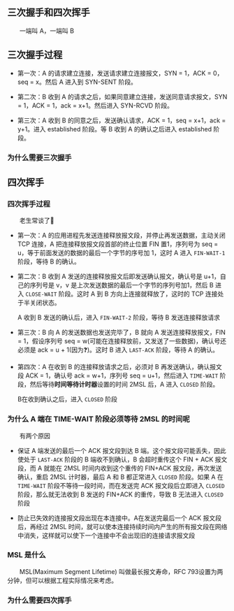 ## 三次握手和四次挥手

&emsp;&emsp;一端叫 A，一端叫 B

## 三次握手过程

- 第一次：A 的请求建立连接，发送请求建立连接报文，SYN = 1，ACK = 0，seq = x。然后 A 进入到 SYN-SENT 阶段。

- 第二次：B 收到 A 的请求之后，如果同意建立连接，发送同意请求报文，SYN = 1，ACK = 1，ack = x+1。然后进入 SYN-RCVD 阶段。

- 第三次：A 收到 B 的同意之后，发送确认请求，ACK = 1，seq = x+1，ack = y+1。进入 established 阶段。等 B 收到 A 的确认之后进入 established 阶段。

### 为什么需要三次握手


## 四次挥手

### 四次挥手过程

&emsp;&emsp;老生常谈了💂‍

- 第一次：A 的应用进程先发送连接释放报文段，并停止再发送数据，主动关闭 TCP 连接，A 把连接释放报文段首部的终止位置 FIN 置1，序列号为 seq = u，等于前面发送的数据的最后一个字节的序号加 1，这时 A 进入 `FIN-WAIT-1` 阶段，等待 B 的确认。

- 第二次：B 收到 A 发送的连接释放报文后即发送确认报文，确认号是 u+1，自己的序列号是 v，v 是上次发送数据的最后一个字节的序列号加1，然后 B 进入 `CLOSE-WAIT` 阶段。这时 A 到 B 方向上连接就释放了，这时的 TCP 连接处于半关闭状态。  

    A 收到 B 发送的确认后，进入 `FIN-WAIT-2` 阶段，等待 B 发送连接释放请求

- 第三次：B 向 A 的发送数据也发送完毕了，B 就向 A 发送连接释放报文，FIN = 1，假设序列号 seq = w(可能在连接释放前，又发送了一些数据)，确认号还必须是 ack = u + 1(因为❓)。这时 B 进入 `LAST-ACK` 阶段，等待 A 的确认。

- 第四次：A 在收到 B 的连接释放请求之后，必须对 B 再发送确认，确认报文段 ACK = 1，确认号 ack = w+1，序列号 seq = u+1，然后进入 `TIME-WAIT` 阶段，然后等待**时间等待计时器**设置的时间 2MSL 后，A 进入 `CLOSED` 阶段。  

    B在收到确认之后，进入 `CLOSED` 阶段

### 为什么 A 端在 TIME-WAIT 阶段必须等待 2MSL 的时间呢

&emsp;&emsp;有两个原因

- 保证 A 端发送的最后一个 ACK 报文段到达 B 端。这个报文段可能丢失，因此使处于 `LAST-ACK` 阶段的 B 端收不到确认，B 会超时重传这个 FIN + ACK 报文段，而 A 就能在 2MSL 时间内收到这个重传的 FIN+ACK 报文段，再次发送确认，重启 2MSL 计时器，最后 A 和 B 都正常进入 `CLOSED` 阶段。如果 A 在 `TIME-WAIT` 阶段不等待一段时间，而在发送完 ACK 报文段后立即进入 `CLOSED` 阶段，那么就无法收到 B 发送的 FIN+ACK 的重传，导致 B 无法进入 `CLOSED` 阶段

- 防止已失效的连接报文段出现在本连接中。A在发送完最后一个 ACK 报文段后，再经过 2MSL 时间，就可以使本连接持续时间内产生的所有报文段在网络中消失，这样就可以使下一个连接中不会出现旧的连接请求报文段

### MSL 是什么

&emsp;&emsp;MSL(Maximum Segment Lifetime) 叫做最长报文寿命，RFC 793设置为两分钟，但可以根据工程实际情况来考虑。

### 为什么需要四次挥手
